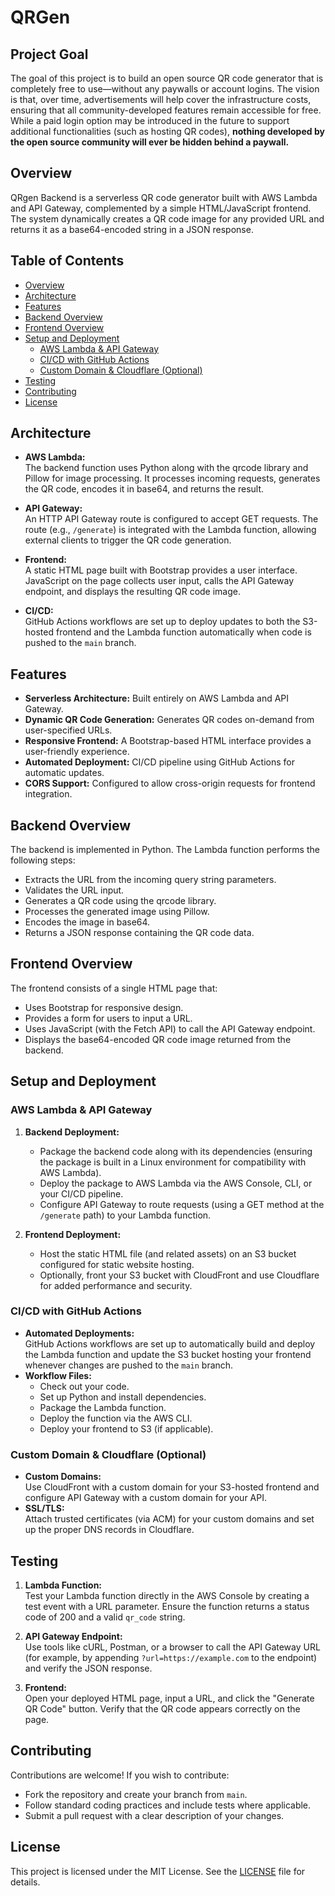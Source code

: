 # QRGen

## Project Goal

The goal of this project is to build an open source QR code generator that is completely free to use—without any paywalls or account logins. The vision is that, over time, advertisements will help cover the infrastructure costs, ensuring that all community-developed features remain accessible for free. While a paid login option may be introduced in the future to support additional functionalities (such as hosting QR codes), **nothing developed by the open source community will ever be hidden behind a paywall.**

## Overview

QRgen Backend is a serverless QR code generator built with AWS Lambda and API Gateway, complemented by a simple HTML/JavaScript frontend. The system dynamically creates a QR code image for any provided URL and returns it as a base64-encoded string in a JSON response.

## Table of Contents

- [Overview](#overview)
- [Architecture](#architecture)
- [Features](#features)
- [Backend Overview](#backend-overview)
- [Frontend Overview](#frontend-overview)
- [Setup and Deployment](#setup-and-deployment)
  - [AWS Lambda & API Gateway](#aws-lambda--api-gateway)
  - [CI/CD with GitHub Actions](#cicd-with-github-actions)
  - [Custom Domain & Cloudflare (Optional)](#custom-domain--cloudflare-optional)
- [Testing](#testing)
- [Contributing](#contributing)
- [License](#license)

## Architecture

- **AWS Lambda:**  
  The backend function uses Python along with the qrcode library and Pillow for image processing. It processes incoming requests, generates the QR code, encodes it in base64, and returns the result.

- **API Gateway:**  
  An HTTP API Gateway route is configured to accept GET requests. The route (e.g., `/generate`) is integrated with the Lambda function, allowing external clients to trigger the QR code generation.

- **Frontend:**  
  A static HTML page built with Bootstrap provides a user interface. JavaScript on the page collects user input, calls the API Gateway endpoint, and displays the resulting QR code image.

- **CI/CD:**  
  GitHub Actions workflows are set up to deploy updates to both the S3-hosted frontend and the Lambda function automatically when code is pushed to the `main` branch.

## Features

- **Serverless Architecture:** Built entirely on AWS Lambda and API Gateway.
- **Dynamic QR Code Generation:** Generates QR codes on-demand from user-specified URLs.
- **Responsive Frontend:** A Bootstrap-based HTML interface provides a user-friendly experience.
- **Automated Deployment:** CI/CD pipeline using GitHub Actions for automatic updates.
- **CORS Support:** Configured to allow cross-origin requests for frontend integration.

## Backend Overview

The backend is implemented in Python. The Lambda function performs the following steps:
- Extracts the URL from the incoming query string parameters.
- Validates the URL input.
- Generates a QR code using the qrcode library.
- Processes the generated image using Pillow.
- Encodes the image in base64.
- Returns a JSON response containing the QR code data.

## Frontend Overview

The frontend consists of a single HTML page that:
- Uses Bootstrap for responsive design.
- Provides a form for users to input a URL.
- Uses JavaScript (with the Fetch API) to call the API Gateway endpoint.
- Displays the base64-encoded QR code image returned from the backend.

## Setup and Deployment

### AWS Lambda & API Gateway

1. **Backend Deployment:**  
   - Package the backend code along with its dependencies (ensuring the package is built in a Linux environment for compatibility with AWS Lambda).
   - Deploy the package to AWS Lambda via the AWS Console, CLI, or your CI/CD pipeline.
   - Configure API Gateway to route requests (using a GET method at the `/generate` path) to your Lambda function.

2. **Frontend Deployment:**  
   - Host the static HTML file (and related assets) on an S3 bucket configured for static website hosting.
   - Optionally, front your S3 bucket with CloudFront and use Cloudflare for added performance and security.

### CI/CD with GitHub Actions

- **Automated Deployments:**  
  GitHub Actions workflows are set up to automatically build and deploy the Lambda function and update the S3 bucket hosting your frontend whenever changes are pushed to the `main` branch.
- **Workflow Files:**  
  - Check out your code.
  - Set up Python and install dependencies.
  - Package the Lambda function.
  - Deploy the function via the AWS CLI.
  - Deploy your frontend to S3 (if applicable).

### Custom Domain & Cloudflare (Optional)

- **Custom Domains:**  
  Use CloudFront with a custom domain for your S3-hosted frontend and configure API Gateway with a custom domain for your API.
- **SSL/TLS:**  
  Attach trusted certificates (via ACM) for your custom domains and set up the proper DNS records in Cloudflare.

## Testing

1. **Lambda Function:**  
   Test your Lambda function directly in the AWS Console by creating a test event with a URL parameter. Ensure the function returns a status code of 200 and a valid `qr_code` string.

2. **API Gateway Endpoint:**  
   Use tools like cURL, Postman, or a browser to call the API Gateway URL (for example, by appending `?url=https://example.com` to the endpoint) and verify the JSON response.

3. **Frontend:**  
   Open your deployed HTML page, input a URL, and click the "Generate QR Code" button. Verify that the QR code appears correctly on the page.

## Contributing

Contributions are welcome! If you wish to contribute:
- Fork the repository and create your branch from `main`.
- Follow standard coding practices and include tests where applicable.
- Submit a pull request with a clear description of your changes.

## License

This project is licensed under the MIT License. See the [LICENSE](LICENSE) file for details.
